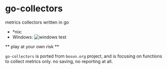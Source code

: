 # go-collectors
metrics collectors written in go

* *nix: 
* Windows: ![windows test][ci_windows]

[ci_windows]: https://ci.appveyor.com/api/projects/status/github/oliveagle/go-collectors?branch=master&svg=true "Windows Build"

** play at your own risk **

`go-collectors` is ported from `bosun.org` project, and is focusing on functions to collect metrics only. no saving, no reporting at all. 

